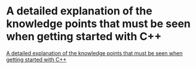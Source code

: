 # A detailed explanation of the knowledge points that must be seen when getting started with C++
[A detailed explanation of the knowledge points that must be seen when getting started with C++](https://aiwithcloud.com/2022/09/19/a_detailed_explanation_of_the_knowledge_points_that_must_be_seen_when_getting_started_with_c/)